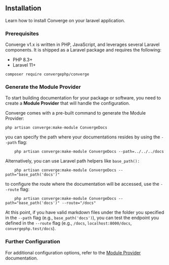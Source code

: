 ## Installation

Learn how to install Converge on your laravel application.

### Prerequisites

Converge v1.x is written in PHP, JavaScript, and leverages several Laravel components. It is shipped as a Laravel package and requires the following:

- PHP 8.3+
- Laravel 11+

```shell
composer require convergephp/converge
```

### Generate the Module Provider

To start building documentation for your package or software, you need to create a **Module Provider** that will handle the configuration.

Converge comes with a pre-built command to generate the Module Provider:

```shell
php artisan converge:make-module ConvergeDocs
```

you can specify the path where your documentations resides by using the ``--path`` flag:

```shell
    php artisan converge:make-module ConvergeDocs --path=../../../docs
```

Alternatively, you can use Laravel path helpers like ``base_path():``

```shell
    php artisan converge:make-module ConvergeDocs --path="base_path('docs')"
```

to configure the route where the documentation will be accessed, use the ``--route`` flag:

```shell
    php artisan converge:make-module ConvergeDocs --path="base_path('docs')" --route="/docs"
```

At this point, if you have valid markdown files under the folder you specified in the ``--path`` flag (e.g., ``base_path('docs')``), you can test the endpoint you defined in the ``--route`` flag (e.g., ``/docs``, ``localhost:8000/docs``, ``convergephp.test/docs``).

### Further Configuration

For additional configuration options, refer to the [Module Provider](modules/module-provider) documentation.
